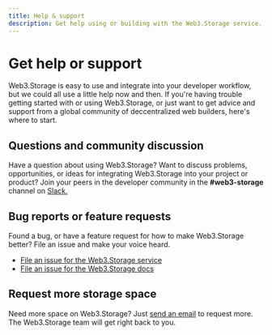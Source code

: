 ```yaml
---
title: Help & support
description: Get help using or building with the Web3.Storage service.
---
```


# Get help or support

Web3.Storage is easy to use and integrate into your developer workflow, but we could all use a little help now and then. If you're having trouble getting started with or using Web3.Storage, or just want to get advice and support from a global community of deccentralized web builders, here's where to start.

## Questions and community discussion
Have a question about using Web3.Storage? Want to discuss problems, opportunities, or ideas for integrating Web3.Storage into your project or product? Join your peers in the developer community in the **#web3-storage** channel on [Slack.](https://filecoin.io/slack)

## Bug reports or feature requests
Found a bug, or have a feature request for how to make Web3.Storage better? File an issue and make your voice heard.
- [File an issue for the Web3.Storage service](https://github.com/web3-storage/web3.storage/issues/new/choose)
- [File an issue for the Web3.Storage docs](https://github.com/web3-storage/docs/issues/new/choose)

## Request more storage space
Need more space on Web3.Storage? Just [send an email](mailto:support@web3.storage?subject=Web3.Storage%20account%20limit%20increase%20request&body=%23%23%23%20Login%20method%0A%60%60%60%20Please%20share%20the%20user%20authentication%20method%20(GitHub%20username%2C%20email%20address)%20associated%20with%20your%20account.%20%60%60%60%0A%0A%23%23%23%20Project%0A%60%60%60Please%20share%20links%20(GitHub%2C%20website%2C%20etc.)%20for%20what%20you%27re%20building.%20This%20is%20to%20help%20ensure%20Web3.Storage%20is%20not%20being%20used%20in%20violation%20of%20our%20terms%20of%20service.%60%60%60%0A%0A%23%23%23%20Additional%20capacity%20requested%0A%60%60%60Please%20provide%20a%20ballpark%20estimate%20for%20your%20data%20volume,%20both%20in%20aggregate%20and%20over%20a%20given%20week.%60%60%60) to request more. The Web3.Storage team will get right back to you.